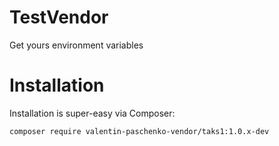 # TestVendor
Get yours environment variables  
# Installation
Installation is super-easy via Composer:  

	composer require valentin-paschenko-vendor/taks1:1.0.x-dev
